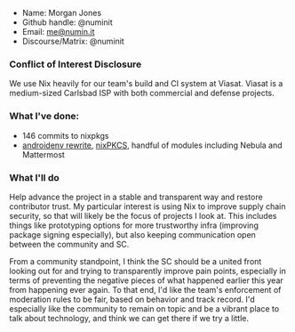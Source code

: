 - Name: Morgan Jones
- Github handle: @numinit
- Email: me@numin.it
- Discourse/Matrix: @numinit

### Conflict of Interest Disclosure

We use Nix heavily for our team's build and CI system at Viasat. Viasat is a medium-sized Carlsbad ISP with both commercial and defense projects.
 
### What I've done:

- 146 commits to nixpkgs
- [androidenv rewrite](https://github.com/NixOS/nixpkgs/pull/89775), [nixPKCS](https://github.com/numinit/nixpkcs), handful of modules including Nebula and Mattermost

### What I'll do

Help advance the project in a stable and transparent way and restore contributor trust. My particular interest is using Nix to improve supply chain security, so that will likely be the focus of projects I look at. This includes things like prototyping options for more trustworthy infra (improving package signing especially), but also keeping communication open between the community and SC.

From a community standpoint, I think the SC should be a united front looking out for and trying to transparently improve pain points, especially in terms of preventing the negative pieces of what happened earlier this year from happening ever again. To that end, I'd like the team's enforcement of moderation rules to be fair, based on behavior and track record. I'd especially like the community to remain on topic and be a vibrant place to talk about technology, and think we can get there if we try a little.

